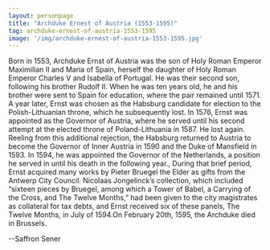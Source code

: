 ```yaml
---
layout: personpage
title: "Archduke Ernest of Austria (1553-1595)"
tag: archduke-ernest-of-austria-1553-1595
image: '/img/archduke-ernest-of-austria-1553-1595.jpg'
---
```


<p>Born in 1553, Archduke Ernst of Austria was the son of  Holy Roman Emperor Maximilian II and Maria of Spain, herself the daughter of Holy Roman Emperor Charles V and Isabella of Portugal. He was their second son, following his brother Rudolf II. When he was ten years old, he and his brother were sent to Spain for education, where the pair remained until 1571. A year later,  Ernst was chosen as the Habsburg candidate for election to the Polish-Lithuanian throne, which he subsequently lost. In 1576, Ernst was appointed as the Governor of Austria, where he served until his second attempt at the elected throne of Poland-Lithuania in 1587. He lost again. Reeling from this additional rejection, the Habsburg returned to Austria to become the Governor of Inner Austria in 1590 and the Duke of Mansfield in 1593. In 1594, he was appointed the Governor of the Netherlands, a position he served in until his death in the following year., During that brief period, Ernst acquired many works by Pieter Bruegel the Elder as gifts from the Antwerp City Council. Nicolaas Jongelinck’s collection, which included “sixteen pieces by Bruegel, among which a Tower of Babel, a Carrying of the Cross, and The Twelve Months,” had been given to the city magistrates as collateral for tax debts, and Ernst received six of these panels, The Twelve Months, in July of 1594.On February 20th, 1595, the Archduke died in Brussels.</p>
<p>--Saffron Sener</p>